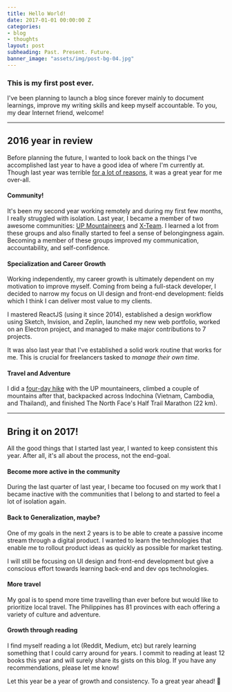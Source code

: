 ```yaml
---
title: Hello World!
date: 2017-01-01 00:00:00 Z
categories:
- blog
- thoughts
layout: post
subheading: Past. Present. Future.
banner_image: "assets/img/post-bg-04.jpg"
---
```


### This is my first post ever.

I've been planning to launch a blog since forever mainly to document learnings, improve my writing skills and keep myself accountable. To you, my dear Internet friend, welcome!

---

## 2016 year in review

Before planning the future, I wanted to look back on the things I've accomplished last year to have a good idea of where I'm currently at. Though last year was terrible [for a lot of reasons](//twitter.com/search?q=%232016ed), it was a great year for me over-all.

#### Community!

It's been my second year working remotely and during my first few months, I really struggled with isolation. Last year, I became a member of two awesome communities: [UP Mountaineers](//upmountaineers.org) and [X-Team](//x-team.com).
I learned a lot from these groups and also finally started to feel a sense of belongingness again. Becoming a member of these groups improved my communication, accountability, and self-confidence.

#### Specialization and Career Growth

Working independently, my career growth is ultimately dependent on my motivation to improve myself.
Coming from being a full-stack developer, I decided to narrow my focus on UI design and front-end development: fields which I think I can deliver most value to my clients.

I mastered ReactJS (using it since 2014), established a design workflow using Sketch, Invision, and Zeplin, launched my new web portfolio, worked on an Electron project, and managed to make major contributions to 7 projects.

It was also last year that I've established a solid work routine that works for me. This is crucial for freelancers tasked to _manage their own time_.

#### Travel and Adventure

I did a [four-day hike](//www.youtube.com/watch?v=TP0t9ahizNk) with the UP mountaineers, climbed a couple of mountains after that, backpacked across Indochina (Vietnam, Cambodia, and Thailand), and finished The North Face's Half Trail Marathon (22 km).

---

## Bring it on 2017!

All the good things that I started last year, I wanted to keep consistent this year. After all, it's all about the process, not the end-goal.

#### Become more active in the community

During the last quarter of last year, I became too focused on my work that I became inactive with the communities that I belong to and started to feel a lot of isolation again.

#### Back to Generalization, maybe?

One of my goals in the next 2 years is to be able to create a passive income stream through a digital product. I wanted to learn the technologies that enable me to rollout product ideas as quickly as possible for market testing.

I will still be focusing on UI design and front-end development but give a conscious effort towards learning back-end and dev ops technologies.

#### More travel

My goal is to spend more time travelling than ever before but would like to prioritize local travel. The Philippines has 81 provinces with each offering a variety of culture and adventure.

#### Growth through reading

I find myself reading a lot (Reddit, Medium, etc) but rarely learning something that I could carry around for years.
I commit to reading at least 12 books this year and will surely share its gists on this blog. If you have any recommendations, please let me know!

Let this year be a year of growth and consistency. To a great year ahead! 🍻
